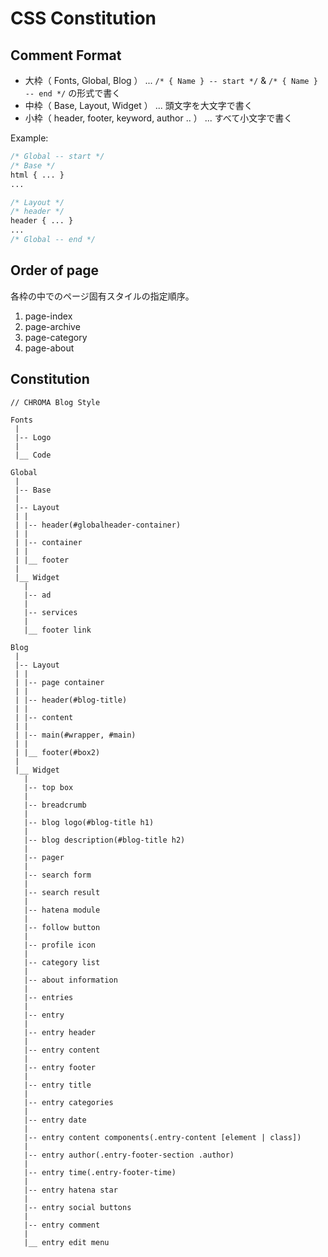 # CSS Constitution

## Comment Format
- 大枠（ Fonts, Global, Blog ） ... `/* { Name } -- start */` & `/* { Name } -- end */` の形式で書く
- 中枠（ Base, Layout, Widget ） ... 頭文字を大文字で書く
- 小枠（ header, footer, keyword, author .. ） ... すべて小文字で書く

Example:

```css
/* Global -- start */
/* Base */
html { ... }
...

/* Layout */
/* header */
header { ... }
...
/* Global -- end */
```

## Order of page
各枠の中でのページ固有スタイルの指定順序。

1. page-index
2. page-archive
3. page-category
4. page-about

## Constitution
```
// CHROMA Blog Style

Fonts
 |
 |-- Logo
 |
 |__ Code

Global
 |
 |-- Base
 |
 |-- Layout
 | |
 | |-- header(#globalheader-container)
 | |
 | |-- container
 | |
 | |__ footer
 |
 |__ Widget
   |
   |-- ad
   |
   |-- services
   |
   |__ footer link

Blog
 |
 |-- Layout
 | |
 | |-- page container
 | |
 | |-- header(#blog-title)
 | |
 | |-- content
 | |
 | |-- main(#wrapper, #main)
 | |
 | |__ footer(#box2)
 |
 |__ Widget
   |
   |-- top box
   |
   |-- breadcrumb
   |
   |-- blog logo(#blog-title h1)
   |
   |-- blog description(#blog-title h2)
   |
   |-- pager
   |
   |-- search form
   |
   |-- search result
   |
   |-- hatena module
   |
   |-- follow button
   |
   |-- profile icon
   |
   |-- category list
   |
   |-- about information
   |
   |-- entries
   |
   |-- entry
   |
   |-- entry header 
   |
   |-- entry content
   |
   |-- entry footer
   |
   |-- entry title
   |
   |-- entry categories
   |
   |-- entry date
   |
   |-- entry content components(.entry-content [element | class])
   |
   |-- entry author(.entry-footer-section .author)
   |
   |-- entry time(.entry-footer-time)
   |
   |-- entry hatena star
   |
   |-- entry social buttons
   |
   |-- entry comment
   |
   |__ entry edit menu
```
